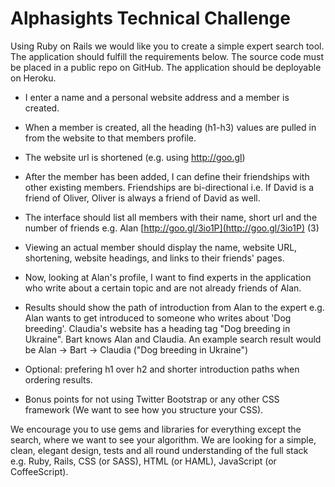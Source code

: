 # Alphasights Technical Challenge

Using Ruby on Rails we would like you to create a simple expert search tool. The application should fulfill the requirements below. The source code must be placed in a public repo on GitHub. The application should be deployable on Heroku.

* I enter a name and a personal website address and a member is created.
* When a member is created, all the heading (h1-h3) values are pulled in from the website to that members profile.
* The website url is shortened (e.g. using http://goo.gl)
* After the member has been added, I can define their friendships with other existing members. Friendships are bi-directional i.e. If David is a friend of Oliver, Oliver is always a friend of David as well.
* The interface should list all members with their name, short url and the number of friends e.g. Alan [http://goo.gl/3io1P](http://goo.gl/3io1P) (3)

* Viewing an actual member should display the name, website URL, shortening, website headings, and links to their friends' pages.

* Now, looking at Alan's profile, I want to find experts in the application who write about a certain topic and are not already friends of Alan.

* Results should show the path of introduction from Alan to the expert e.g. Alan wants to get introduced to someone who writes about 'Dog breeding'. Claudia's website has a heading tag "Dog breeding in Ukraine". Bart knows Alan and Claudia. An example search result would be Alan -> Bart -> Claudia ("Dog breeding in Ukraine")

* Optional: prefering h1 over h2 and shorter introduction paths when ordering results.

* Bonus points for not using Twitter Bootstrap or any other CSS framework (We want to see how you structure your CSS).

We encourage you to use gems and libraries for everything except the search, where we want to see your algorithm. We are looking for a simple, clean, elegant design, tests and all round understanding of the full stack e.g. Ruby, Rails, CSS (or SASS), HTML (or HAML), JavaScript (or CoffeeScript). 